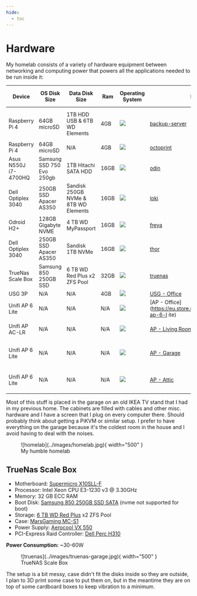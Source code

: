 ```yaml
---
hide:
  - toc
---
```

# Hardware

My homelab consists of a variety of hardware equipment between networking and computing power that powers all the applications needed to be run inside it:

| Device               | OS Disk Size              | Data Disk Size                       | Ram  | Operating System                                                  | Name                                                                                                | Purpose                                               | DHCP-Assign IP Address |
| -------------------- | ------------------------- | ------------------------------------ | ---- | ----------------------------------------------------------------- | --------------------------------------------------------------------------------------------------- | ----------------------------------------------------- | ---------------------- |
| Raspberry Pi 4       | 64GB microSD              | 1TB HDD USB & 6TB WD Elements        | 4GB  | <img width="32" src="https://simpleicons.org/icons/ubuntu.svg">   | [backup-server](https://www.raspberrypi.com/tutorials/nas-box-raspberry-pi-tutorial/)               | NGINX Reverse Proxy, NFS Storage, Syncthing, Mini-NAS | 10.0.1.11              |
| Raspberry Pi 4       | 64GB microSD              | N/A                                  | 4GB  | <img width="32" src="https://simpleicons.org/icons/ubuntu.svg">   | [octoprint](https://octoprint.org/)                                                                 | Decomissioned ATM                                     | -                      |
| Asus N550J i7-4700HQ | Samsung SSD 750 Evo 250gb | 1TB Hitachi SATA HDD                 | 16GB | <img width="32" src="https://simpleicons.org/icons/proxmox.svg">  | [odin](https://www.britannica.com/topic/Odin-Norse-deity)                                           | Proxmox / VM's with Kubernetes                        | 10.0.1.7               |
| Dell Optiplex 3040   | 250GB SSD Apacer AS350    | Sandisk 250GB NVMe & 8TB WD Elements | 16GB | <img width="32" src="https://simpleicons.org/icons/proxmox.svg">  | [loki](https://www.britannica.com/topic/Loki)                                                       | Proxmox / VM's with Kubernetes                        | 10.0.1.8               |
| Odroid H2+           | 128GB Gigabyte NVME       | 4 TB WD MyPassport                   | 16GB | <img width="32" src="https://simpleicons.org/icons/proxmox.svg">  | [freya](https://www.britannica.com/topic/Frigg-Norse-mythology)                                     | Proxmox / VM's with Kubernetes                        | 10.0.1.9               |
| Dell Optiplex 3040   | 250GB SSD Apacer AS350    | Sandisk 1TB NVMe                     | 16GB | <img width="32" src="https://simpleicons.org/icons/proxmox.svg">  | [thor](https://www.britannica.com/topic/Thor-Germanic-deity)                                        | Proxmox / VM's with Kubernetes                        | 10.0.1.10              |
| TrueNas Scale Box    | Samsung 850 250GB SSD     | 6 TB WD Red Plus x2 ZFS Pool         | 32GB | <img width="32" src="https://simpleicons.org/icons/truenas.svg">  | [truenas](https://www.truenas.com/truenas-scale/)                                                   | NAS / truenas Kubernetes Cluster / Mass Storage    | 10.0.1.6               |
| USG 3P               | N/A                       | N/A                                  | 4GB  | <img width="32" src="https://simpleicons.org/icons/ubiquiti.svg"> | [USG - Office](https://dl.ubnt.com/datasheets/unifi/UniFi_Security_Gateway_DS.pdf)                                | Router                                                | 10.0.1.1               |
| Unifi AP 6 Lite      | N/A                       | N/A                                  | N/A  | <img width="32" src="https://simpleicons.org/icons/ubiquiti.svg"> | [AP - Office](https://eu.store.ui.com/products/unifi-ap-6-l ite)                                     | Access Point for my Home office                       | -                      |
| Unifi AP AC-LR       | N/A                       | N/A                                  | N/A  | <img width="32" src="https://simpleicons.org/icons/ubiquiti.svg"> | [AP - Living Room](https://eu.store.ui.com/collections/unifi-network-wireless/products/unifi-ac-lr) | Access Point for my Living Room                       | -                      |
| Unifi AP 6 Lite      | N/A                       | N/A                                  | N/A  | <img width="32" src="https://simpleicons.org/icons/ubiquiti.svg"> | [AP - Garage](https://eu.store.ui.com/collections/unifi-network-wireless/products/unifi-ac-lite)    | Access Point for my Garage IoT Devices Office         | -                      |
| Unifi AP 6 Lite      | N/A                       | N/A                                  | N/A  | <img width="32" src="https://simpleicons.org/icons/ubiquiti.svg"> | [AP - Attic](https://eu.store.ui.com/products/unifi-ap-6-lite)                                      | Access Point for my Attic / Upstairs Bedrooms         | -                      |

Most of this stuff is placed in the garage on an old IKEA TV stand that I had in my previous home. The cabinets are filled with cables and other misc. hardware and I have a screen that I plug on every computer there. Should probably think about getting a PiKVM or similar setup.
I prefer to have everything on the garage because it's the coldest room in the house and I avoid having to deal with the noises.

<figure markdown>
  ![homelab](../images/homelab.jpg){ width="500" }
  <figcaption>My humble homelab</figcaption>
</figure>

## TrueNas Scale Box

- Motherboard: [Supermicro X10SLL-F](https://www.supermicro.com/en/products/motherboard/X10SLL-F)
- Processor: Intel Xeon CPU E3-1230 v3 @ 3.30GHz
- Memory: 32 GB ECC RAM
- Boot Disk: [Samsung 850 250GB SSD SATA](https://www.samsung.com/pt/support/model/MZ-75E250B/EU/) (nvme not supported for boot)
- Storage: [6 TB WD Red Plus](https://www.westerndigital.com/pt-br/products/internal-drives/wd-red-plus-sata-3-5-hdd#WD60EFPX) x2 ZFS Pool
- Case: [MarsGaming MC-S1](https://www.amazon.es/-/pt/dp/B0BBR6Z256?psc=1&ref=ppx_yo2ov_dt_b_product_details)
- Power Supply: [Aerocool VX 550](https://www.amazon.es/-/pt/dp/B07HBHPGXF?psc=1&ref=ppx_yo2ov_dt_b_product_details)
- PCI-Express Raid Controller: [Dell Perc H310](https://i.dell.com/sites/doccontent/shared-content/data-sheets/Documents/dell-perc-h310-spec-sheet.pdf)

**Power Consumption:** ~30-60W

<figure markdown>
  ![truenas](../images/truenas-garage.jpg){ width="500" }
  <figcaption>TrueNAS Scale Box</figcaption>
</figure>

The setup is a bit messy, case didn't fit the disks inside so they are outside, I plan to 3D print some case to put them on, but in the meantime they are on top of some cardboard boxes to keep vibration to a minimum.
